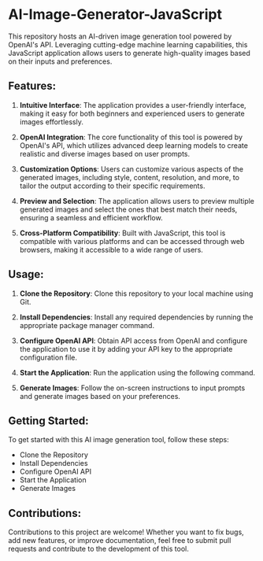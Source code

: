 # AI-Image-Generator-JavaScript

This repository hosts an AI-driven image generation tool powered by OpenAI's API. Leveraging cutting-edge machine learning capabilities, this JavaScript application allows users to generate high-quality images based on their inputs and preferences.

## Features:

1. **Intuitive Interface**: The application provides a user-friendly interface, making it easy for both beginners and experienced users to generate images effortlessly.

2. **OpenAI Integration**: The core functionality of this tool is powered by OpenAI's API, which utilizes advanced deep learning models to create realistic and diverse images based on user prompts.

3. **Customization Options**: Users can customize various aspects of the generated images, including style, content, resolution, and more, to tailor the output according to their specific requirements.

4. **Preview and Selection**: The application allows users to preview multiple generated images and select the ones that best match their needs, ensuring a seamless and efficient workflow.

5. **Cross-Platform Compatibility**: Built with JavaScript, this tool is compatible with various platforms and can be accessed through web browsers, making it accessible to a wide range of users.

## Usage:

1. **Clone the Repository**: Clone this repository to your local machine using Git.

2. **Install Dependencies**: Install any required dependencies by running the appropriate package manager command.


3. **Configure OpenAI API**: Obtain API access from OpenAI and configure the application to use it by adding your API key to the appropriate configuration file.

4. **Start the Application**: Run the application using the following command.


5. **Generate Images**: Follow the on-screen instructions to input prompts and generate images based on your preferences.

## Getting Started:

To get started with this AI image generation tool, follow these steps:

- Clone the Repository
- Install Dependencies
- Configure OpenAI API
- Start the Application
- Generate Images

## Contributions:

Contributions to this project are welcome! Whether you want to fix bugs, add new features, or improve documentation, feel free to submit pull requests and contribute to the development of this tool.

